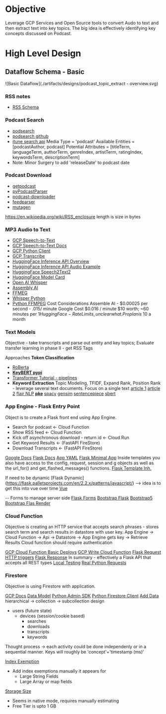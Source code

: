 # Objective

Leverage GCP Services and Open Source tools to convert Audo to text and then extract text into key topics. The big idea is effectively identifying key concepts discussed on Podcast.

# High Level Design

## Dataflow Schema - Basic

![Basic Dataflow](./artifacts/designs/podcast_topic_extract - overview.svg)

### RSS notes

- [RSS Schema](https://en.wikipedia.org/wiki/RSS_enclosure)

### Podcast Search

- [podsearch](https://pypi.org/project/podsearch/)
- [podsearch github](https://github.com/nalgeon/podsearch-py)
- [itune search api](https://developer.apple.com/library/archive/documentation/AudioVideo/Conceptual/iTuneSearchAPI/index.html)
  Media Type = 'podcast'
  Available Entities = [podcastAuthor, podcast]
  Potential Attributes = [titleTerm, languageTerm, authorTerm, genreIndex, artistTerm, ratingIndex, keywordsTerm, descriptionTerm]
- Note: Minor Surgery to add 'releaseDate' to podcast date

### Podcast Download

- [getpodcast](https://pypi.org/project/getpodcast/)
- [pyPodcastParser](https://pypi.org/project/pyPodcastParser/)
- [podcast-downloader](https://pypi.org/project/podcast-downloader/)
- [feedparser](https://pypi.org/project/feedparser/)
- [mutagen](https://mutagen.readthedocs.io/en/latest/index.html)

https://en.wikipedia.org/wiki/RSS_enclosure
length is size in bytes

### MP3 Audio to Text

- [GCP Speech-to-Text](https://cloud.google.com/speech-to-text)
- [GCP Speech-to-Text Docs](https://cloud.google.com/speech-to-text/docs)
- [GCP Python Client](https://cloud.google.com/python/docs/reference/speech/latest)
- [GCP Transcribe](https://cloud.google.com/speech-to-text/docs/transcribe-client-libraries)
- [HuggingFace Inference API Overview](https://huggingface.co/docs/api-inference/index)
- [HuggingFace Inference API Audio Example](https://huggingface.co/docs/api-inference/detailed_parameters#automatic-speech-recognition-task)
- [HuggingFace Speech2Text2](https://huggingface.co/docs/transformers/model_doc/speech_to_text_2)
- [HuggingFace Model Card](https://huggingface.co/facebook/wav2vec2-large-960h-lv60-self)
- [Open AI Whisper](https://openai.com/blog/whisper/)
- [Assembly AI](https://www.assemblyai.com/pricing)
- [FFMEG](https://ffmpeg.org/download.html)
- [Whisper Python](https://pypi.org/project/whisper.ai/)
- [Python FFMPEG](https://github.com/kkroening/ffmpeg-python)
  Cost Considerations
  Assemble AI - $0.00025 per second - .015/ minute
  Google Cost $0.016 / minute
  $10 worth; ~60 minutes per $1
  Hugging Face - Rate Limits, unclear what. Pro plan is ~$10 a month

### Text Models

Objective - take transcripts and parse out entity and key topics;
Evaluate transfer learning in phase II - get RSS Tags

Approaches
**Token Classification**

- [RoBerta](https://huggingface.co/docs/transformers/model_doc/roberta)
- **[KeyBERT pypi](https://pypi.org/project/keybert/)**
- [Transformer Tutorial - pipelines](https://huggingface.co/course/chapter2/2?fw=pt)
- **Keyword Extraction**
  Topic Modeling, TFIDF, Expand Rank, Position Rank - leverage several text documents. Focus on a single text
  [article 1](https://www.analyticssteps.com/blogs/top-5-keyword-extraction-algorithms-nlp)
  [article 2](https://towardsdatascience.com/keyword-extraction-with-bert-724efca412ea)
  [flair NLP](https://github.com/flairNLP/flair/blob/master/resources/docs/TUTORIAL_1_BASICS.md)
  **[pke](https://github.com/boudinfl/pke)**
  [spacy](https://spacy.io/usage/models)
  [gensim](https://radimrehurek.com/gensim/)
  [sentencepiece](https://github.com/google/sentencepiece)
  [sbert](https://www.sbert.net/)

### App Engine - Flask Entry Point

Object is to create a Flask front end using App Engine.

- Search for podcast <- Cloud Function
- Show RSS feed <- Cloud Function
- Kick off asynchronous download - return id <- Cloud Run
- Get Keyword Results <- (FastAPI FireStore)
- Download Transcripts <- (FastAPI FireStore)

[Google Docs](https://cloud.google.com/appengine/docs/standard/python3/runtime)
[Flask Docs](https://flask.palletsprojects.com/en/2.2.x/)
[App YAML](https://cloud.google.com/appengine/docs/standard/reference/app-yaml?tab=python)
[Flask Minimal App](https://flask.palletsprojects.com/en/2.2.x/quickstart/#a-minimal-application)
Inside templates you also have access to the config, request, session and g objects as well as the url_for() and get_flashed_messages() functions.
[Flask Template Inh.](https://flask.palletsprojects.com/en/2.2.x/patterns/templateinheritance/)

If need to be dynamic
[Flask Dynamic] (https://flask.palletsprojects.com/en/2.2.x/patterns/javascript/)
--> idea is to get this into vue over time
[Vue](https://vuejs.org/guide/quick-start.html#using-vue-from-cdn)

-- Forms to manage server side
[Flask Forms](https://flask-wtf.readthedocs.io/en/1.0.x/)
[Bootstrap Flask](https://bootstrap-flask.readthedocs.io/en/stable/basic/)
[Bootstrap5](https://getbootstrap.com/docs/5.1/getting-started/introduction/)
[Bootstrap Flas Render](https://bootstrap-flask.readthedocs.io/en/stable/macros/#render_form)

### Cloud Function
Objective is creating an HTTP service that accepts search phrases - stores search term and search results in datastore with user key. App Engine -> Cloud Function -> Api -> Datastore -> App Engine gets key -> Retrieve Results
Cloud function should require authentication

[GCP Cloud Function Basic Deploys](https://cloud.google.com/functions/docs/create-deploy-gcloud)
[GCP Write Cloud Function](https://cloud.google.com/functions/docs/writing)
[Flask Request](https://tedboy.github.io/flask/generated/generated/flask.Request.html)
[HTTP triggers](https://cloud.google.com/functions/docs/calling/http)
[Flask Response](https://flask.palletsprojects.com/en/2.1.x/quickstart/#about-responses)
In summary - effectively a Flask API that accepts all REST types
[Local Testing](https://cloud.google.com/functions/docs/running/function-frameworks#functions-local-ff-install-python)
[Real Python Requests](https://realpython.com/python-requests/)

### Firestore
Objective is using Firestore with application. 

[GCP Docs](https://firebase.google.com/docs/firestore)
[Data Model](https://firebase.google.com/docs/firestore/data-model)
[Python Admin SDK](https://firebase.google.com/docs/reference/admin/python/)
[Python Firestore Client](https://cloud.google.com/python/docs/reference/firestore/latest/index.html)
[Add Data](https://cloud.google.com/firestore/docs/manage-data/add-data#python)
hierarchical -> collection -> subcollection design

* users (future state)
  * devices (session/cookie based)
    * searches
    * downloads
    * transcripts
    * keywords

Thought process -> each activity could be done independenly or in a sequential manner. Keys will roughly be 'concept'+'timestamp (ms)'

[Index Exemption](https://stackoverflow.com/questions/69644815/firestore-how-to-exempt-a-field-from-being-indexed-via-java-code)

* Add index exemptions manually it appears for 
  * Large String Fields
  * Large Array or map fields 

[Storage Size](https://cloud.google.com/firestore/docs/storage-size)
* Seems in native mode, requires manually estimating
* Free Tier is upto 1 GB
